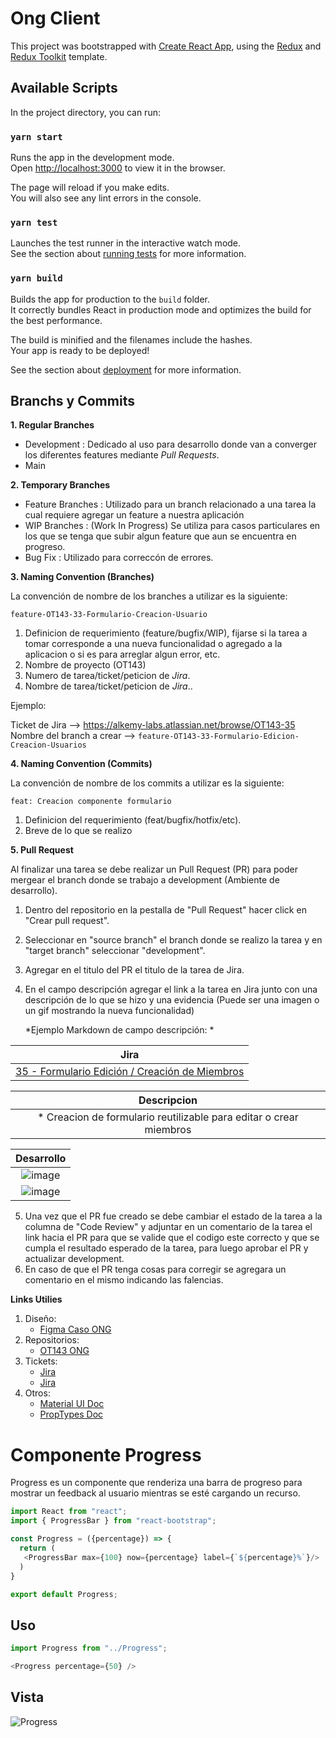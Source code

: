 # Ong Client

This project was bootstrapped with [Create React App](https://github.com/facebook/create-react-app), using the [Redux](https://redux.js.org/) and [Redux Toolkit](https://redux-toolkit.js.org/) template.

## Available Scripts

In the project directory, you can run:

### `yarn start`

Runs the app in the development mode.<br />
Open [http://localhost:3000](http://localhost:3000) to view it in the browser.

The page will reload if you make edits.<br />
You will also see any lint errors in the console.

### `yarn test`

Launches the test runner in the interactive watch mode.<br />
See the section about [running tests](https://facebook.github.io/create-react-app/docs/running-tests) for more information.

### `yarn build`

Builds the app for production to the `build` folder.<br />
It correctly bundles React in production mode and optimizes the build for the best performance.

The build is minified and the filenames include the hashes.<br />
Your app is ready to be deployed!

See the section about [deployment](https://facebook.github.io/create-react-app/docs/deployment) for more information.

## Branchs y Commits

**1. Regular Branches**

 - Development : Dedicado al uso para desarrollo donde van a converger los diferentes features mediante *Pull Requests*.
 - Main

**2.  Temporary Branches**

- Feature Branches : Utilizado para un branch relacionado a una tarea la cual requiere agregar un feature a nuestra aplicación
- WIP Branches	: (Work In Progress) Se utiliza para casos particulares en los que se tenga que subir algun feature que aun se encuentra en progreso.
- Bug Fix : Utilizado para correccón de errores.

**3.  Naming Convention (Branches)**

La convención de nombre de los branches a utilizar es la siguiente:

    feature-OT143-33-Formulario-Creacion-Usuario

1. Definicion de requerimiento (feature/bugfix/WIP), fijarse si la tarea a tomar corresponde a una nueva funcionalidad o agregado a la aplicacion o si es para arreglar algun error, etc.
2. Nombre de proyecto (OT143)
3. Numero de tarea/ticket/peticion de *Jira*.
4. Nombre de tarea/ticket/peticion de *Jira*..

Ejemplo: 

Ticket de Jira --> https://alkemy-labs.atlassian.net/browse/OT143-35
Nombre del branch a crear --> `feature-OT143-33-Formulario-Edicion-Creacion-Usuarios`

**4.  Naming Convention (Commits)**

La convención de nombre de los commits a utilizar es la siguiente:

    feat: Creacion componente formulario

1. Definicion del requerimiento (feat/bugfix/hotfix/etc).
2. Breve de lo que se realizo

**5. Pull Request**

Al finalizar una tarea se debe realizar un Pull Request (PR) para poder mergear el branch donde se trabajo a development (Ambiente de desarrollo).

1. Dentro del repositorio en la pestalla de "Pull Request" hacer click en "Crear pull request".
2. Seleccionar en "source branch" el branch donde se realizo la tarea y en "target branch" seleccionar "development".
3. Agregar en el titulo del PR el titulo de la tarea de Jira.
4. En el campo descripción agregar el link a la tarea en Jira junto con una descripción de lo que se hizo y una evidencia (Puede ser una imagen o un gif mostrando la nueva funcionalidad)

	*Ejemplo Markdown de campo descripción: *

| **Jira** | 
| :-----------: | 
| [35 - Formulario Edición / Creación de Miembros](https://alkemy-labs.atlassian.net/browse/OT143-35)      | 

| Descripcion     | 
| :-----------: | 
| * Creacion de formulario reutilizable para editar o crear miembros   | 

| **Desarrollo** | 
| :-----------: | 
| ![image](/uploads/e6a46eff01e09be564e98f553388c856/image.png) |
| ![image](/uploads/594368214ff44e7f6605ec2799ee9d7d/image.png) |
	
5. Una vez que el PR fue creado se debe cambiar el estado de la tarea a la columna de "Code Review" y adjuntar en un comentario de la tarea el link hacia el PR para que se valide que el codigo este correcto y que se cumpla el resultado esperado de la tarea, para luego aprobar el PR y actualizar development.
6. En caso de que el PR tenga cosas para corregir se agregara un comentario en el mismo indicando las falencias.

**Links Utilies**

1. Diseño:
	- [Figma Caso ONG](https://www.figma.com/file/sjpq9FnkPbPNO3cnqkiXGM/Caso-ONG-Alkemy?node-id=0%3A1) 
2. Repositorios:
	- [OT143 ONG](https://github.com/alkemyTech/OT143-CLIENT)
3. Tickets:
	- [Jira](http://redmine.yvera.gob.ar/)
	- [Jira](https://alkemy-labs.atlassian.net/jira/software/c/projects/OT143/boards/216/)
4. Otros:
	- [Material UI Doc](https://mui.com/)
	- [PropTypes Doc](https://es.reactjs.org/docs/typechecking-with-proptypes.html)

# Componente Progress

Progress es un componente que renderiza una barra de progreso para mostrar un feedback al usuario mientras se esté cargando un recurso.

```javascript
import React from "react";
import { ProgressBar } from "react-bootstrap";

const Progress = ({percentage}) => {
  return (
   <ProgressBar max={100} now={percentage} label={`${percentage}%`}/>
  )
}

export default Progress;
````

## Uso

```javascript
import Progress from "../Progress";

<Progress percentage={50} />
````
## Vista
![Progress](https://user-images.githubusercontent.com/68795135/156629350-ff0c5b63-8afa-488d-835b-01aab4437846.png)

